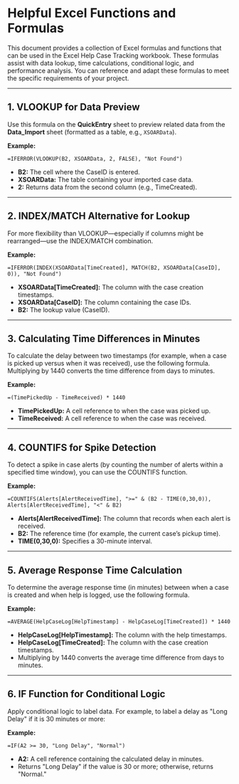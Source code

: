 # Helpful Excel Functions and Formulas

This document provides a collection of Excel formulas and functions that can be used in the Excel Help Case Tracking workbook. These formulas assist with data lookup, time calculations, conditional logic, and performance analysis. You can reference and adapt these formulas to meet the specific requirements of your project.

---

## 1. VLOOKUP for Data Preview

Use this formula on the **QuickEntry** sheet to preview related data from the **Data_Import** sheet (formatted as a table, e.g., `XSOARData`).

**Example:**

```excel
=IFERROR(VLOOKUP(B2, XSOARData, 2, FALSE), "Not Found")
```

- **B2:** The cell where the CaseID is entered.
- **XSOARData:** The table containing your imported case data.
- **2:** Returns data from the second column (e.g., TimeCreated).

---

## 2. INDEX/MATCH Alternative for Lookup

For more flexibility than VLOOKUP—especially if columns might be rearranged—use the INDEX/MATCH combination.

**Example:**

```excel
=IFERROR(INDEX(XSOARData[TimeCreated], MATCH(B2, XSOARData[CaseID], 0)), "Not Found")
```

- **XSOARData[TimeCreated]:** The column with the case creation timestamps.
- **XSOARData[CaseID]:** The column containing the case IDs.
- **B2:** The lookup value (CaseID).

---

## 3. Calculating Time Differences in Minutes

To calculate the delay between two timestamps (for example, when a case is picked up versus when it was received), use the following formula. Multiplying by 1440 converts the time difference from days to minutes.

**Example:**

```excel
=(TimePickedUp - TimeReceived) * 1440
```

- **TimePickedUp:** A cell reference to when the case was picked up.
- **TimeReceived:** A cell reference to when the case was received.

---

## 4. COUNTIFS for Spike Detection

To detect a spike in case alerts (by counting the number of alerts within a specified time window), you can use the COUNTIFS function.

**Example:**

```excel
=COUNTIFS(Alerts[AlertReceivedTime], ">=" & (B2 - TIME(0,30,0)), Alerts[AlertReceivedTime], "<" & B2)
```

- **Alerts[AlertReceivedTime]:** The column that records when each alert is received.
- **B2:** The reference time (for example, the current case’s pickup time).
- **TIME(0,30,0):** Specifies a 30-minute interval.

---

## 5. Average Response Time Calculation

To determine the average response time (in minutes) between when a case is created and when help is logged, use the following formula.

**Example:**

```excel
=AVERAGE(HelpCaseLog[HelpTimestamp] - HelpCaseLog[TimeCreated]) * 1440
```

- **HelpCaseLog[HelpTimestamp]:** The column with the help timestamps.
- **HelpCaseLog[TimeCreated]:** The column with the case creation timestamps.
- Multiplying by 1440 converts the average time difference from days to minutes.

---

## 6. IF Function for Conditional Logic

Apply conditional logic to label data. For example, to label a delay as "Long Delay" if it is 30 minutes or more:

**Example:**

```excel
=IF(A2 >= 30, "Long Delay", "Normal")
```

- **A2:** A cell reference containing the calculated delay in minutes.
- Returns "Long Delay" if the value is 30 or more; otherwise, returns "Normal."
